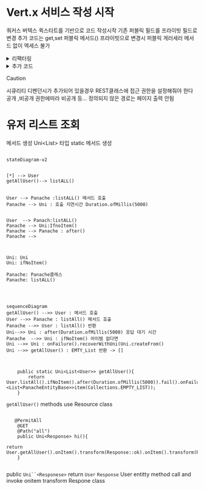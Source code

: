# Vert.x 서비스 작성 시작

쿼커스 버텍스 퀵스타트를 기반으로 코드 작성시작
기존 퍼블릭 필드를 프라이빗 필드로 변경
 추가 코드는 get,set 퍼블릭 메서드()
프라이빗으로 변경시 퍼블릭 게러세러 메서드 없이
엑세스 불가

<details>
 
 ## 수정된 내용
 
 <summary> 리팩터링 </summary>


```mermaid

---
title: Entity.java
---

classDiagram
  direction RL

  class 수정전 {

   public Long id
   public String name

    }

수정후:   private Long id
 수정후:  private String name


수정후 <|-- 수정전


```

</details>


<details>
  
  <summary> 추가 코드 </summary>


  ### 엑세스 하기 위한 메서드 생성
  

> 
> 롬북을 사용하여 자동생성 하는 방법도 있다
>

  
  
```java
    public String getName(){
        return name;
    }

    public Long getId(){
        return id;
    }

    public void setName(String name){
        this.name=name;
    }

    public void setId(Long id){
        this.id=id;
    }
```

</details>


> [!CAUTION]
> 시큐리티 디펜던시가 추가되어 있을경우 REST클래스에 접근 권한을 설정해줘야 한다
> 공개 ,비공개 권한에따라 비공개 등... 정의되지 않은 경로는 페이지 출력 안됨


# 유저 리스트 조회

메서드 생성
Uni<List<User>> 타입 static 메서드 생성
```mermaid

stateDiagram-v2


[*] --> User
getAllUser()--> listALL()


User --> Panache :listALL() 메서드 호출
Panache --> Uni : 호출 지연시간 Duration.ofMillis(5000)


User  --> Panach:listALL()
Panache --> Uni:IfnoItem()
Panache --> Panache : after()
Panache --> 



Uni: Uni
Uni: ifNoItem()

Panache: Panache클래스
Panache: listALL()



```


```mermaid

sequenceDiagram
getAllUser() -->> User : 메서드 호출 
User -->> Panache : listAll() 메서드 호출
Panache -->> User : listAll() 반환
Uni-->> Uni : after(Duration.ofMillis(5000) 응답 대기 시간
Panache  -->> Uni : ifNoItem() 아이템 없다면
Uni -->> Uni : onFailure().recoverWithUni(Uni.createFrom()
Uni -->> getAllUser() : EMTY_List 반환 -> []



```

```
    public static Uni<List<User>> getAllUser(){
        return User.listAll().ifNoItem().after(Duration.ofMillis(5000)).fail().onFailure().recoverWithUni(Uni.createFrom().<List<PanacheEntityBase>>item(Collections.EMPTY_LIST));
    }

```


`getAllUser()` methods use Resource class 
```

   @PermitAll
    @GET
    @Path("all")
    public Uni<Response> hi(){

return User.getAllUser().onItem().transform(Response::ok).onItem().transform(Response.ResponseBuilder::build);
    }


```

public `Uni``<Responese>` return `User` `Response`
User entitty method call and invoke onitem transform Respone class 

